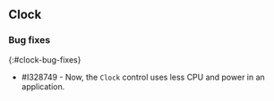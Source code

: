 ## Clock

### Bug fixes
{:#clock-bug-fixes}

* \#I328749 - Now, the `Clock` control uses less CPU and power in an application.